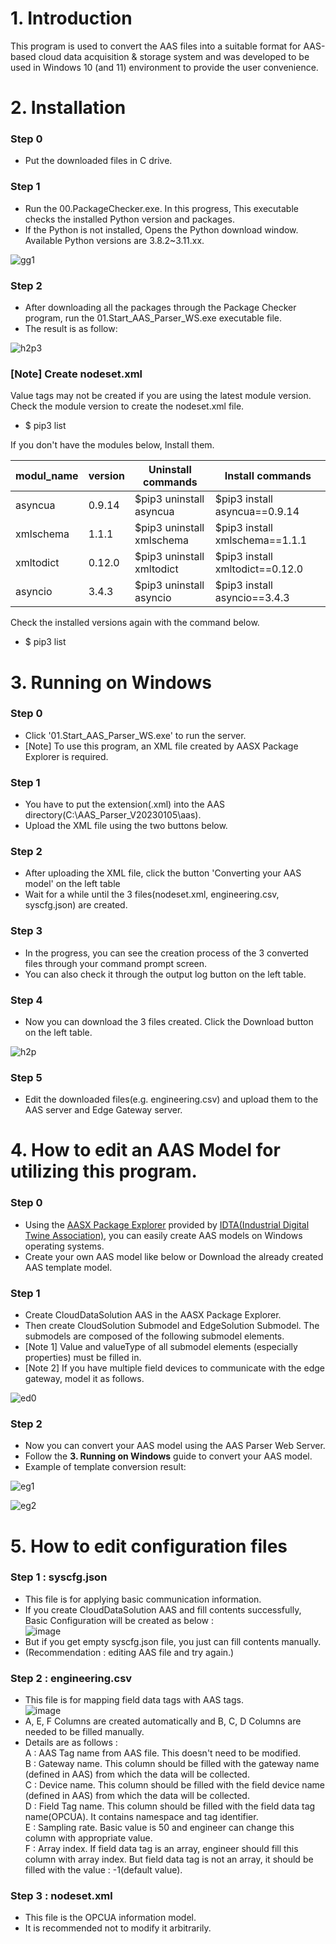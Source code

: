 # 1. Introduction  
This program is used to convert the AAS files into a suitable format for AAS-based cloud data acquisition & storage system and was developed to be used in Windows 10 (and 11) environment to provide the user convenience. 

# 2. Installation
### Step 0
* Put the downloaded files in C drive.

### Step 1
* Run the 00.PackageChecker.exe. In this progress, This executable checks the installed Python version and packages.
* If the Python is not installed, Opens the Python download window. Available Python versions are 3.8.2~3.11.xx.

![gg1](https://user-images.githubusercontent.com/114371609/214993379-0ab99484-901d-46f8-82c7-43ef9a9d9cff.png)


### Step 2
* After downloading all the packages through the Package Checker program, run the 01.Start_AAS_Parser_WS.exe executable file.
* The result is as follow:

![h2p3](https://user-images.githubusercontent.com/114371609/214744435-70c04c39-61ab-4cd7-97b6-a35dceeb0c46.png)

### [Note] Create nodeset.xml
Value tags may not be created if you are using the latest module version. Check the module version to create the nodeset.xml file.
- $ pip3 list

If you don't have the modules below, Install them.

|modul_name|version|Uninstall commands|Install commands|
|----------|-------|------------------|----------------|
|asyncua|0.9.14|$pip3 uninstall asyncua|$pip3 install asyncua==0.9.14|
|xmlschema|1.1.1|$pip3 uninstall xmlschema|$pip3 install xmlschema==1.1.1|
|xmltodict|0.12.0|$pip3 uninstall xmltodict|$pip3 install xmltodict==0.12.0|
|asyncio|3.4.3|$pip3 uninstall asyncio|$pip3 install asyncio==3.4.3|

Check the installed versions again with the command below.
- $ pip3 list


# 3. Running on Windows

 ### Step 0
 * Click '01.Start_AAS_Parser_WS.exe' to run the server.
 * [Note] To use this program, an XML file created by AASX Package Explorer is required. 

 ### Step 1
 * You have to put the extension(.xml) into the AAS directory(C:\AAS_Parser_V20230105\aas). 
 * Upload the XML file using the two buttons below.
 
 ### Step 2
 * After uploading the XML file, click the button 'Converting your AAS model' on the left table
 * Wait for a while until the 3 files(nodeset.xml, engineering.csv, syscfg.json) are created. 

 ### Step 3
 * In the progress, you can see the creation process of the 3 converted files through your command prompt screen. 
 * You can also check it through the output log button on the left table.

 ### Step 4
 * Now you can download the 3 files created. Click the Download button on the left table.
  
![h2p](https://user-images.githubusercontent.com/114371609/214742281-e6ceb7a2-358f-435c-8ea9-94a73b717d0d.png)

 ### Step 5
 * Edit the downloaded files(e.g. engineering.csv) and upload them to the AAS server and Edge Gateway server.
  
# 4. How to edit an AAS Model for utilizing this program.
 ### Step 0
 * Using the [AASX Package Explorer](https://github.com/admin-shell-io/aasx-package-explorer/releases) provided by [IDTA(Industrial Digital Twine Association)](https://industrialdigitaltwin.org/en/), you can easily create AAS models on Windows operating systems.
 * Create your own AAS model like below or Download the already created AAS template model.
 
 ### Step 1
 * Create CloudDataSolution AAS in the AASX Package Explorer. 
 * Then create CloudSolution Submodel and EdgeSolution Submodel. The submodels are composed of the following submodel elements.
 * [Note 1] Value and valueType of all submodel elements (especially properties) must be filled in.
 * [Note 2] If you have multiple field devices to communicate with the edge gateway, model it as follows.

![ed0](https://user-images.githubusercontent.com/114371609/214991995-f6a65e31-7716-44cf-a552-1046d9712686.png)

 ### Step 2
 * Now you can convert your AAS model using the AAS Parser Web Server. 
 * Follow the **3. Running on Windows** guide to convert your AAS model.
 * Example of template conversion result:
 
![eg1](https://user-images.githubusercontent.com/114371609/214994448-75b7d748-723c-4dc2-a194-72723cfc58e2.png)

![eg2](https://user-images.githubusercontent.com/114371609/214994455-f1fad61c-2be3-4cc7-9abd-1315c040b958.png)

# 5. How to edit configuration files  
### Step 1 : syscfg.json  
* This file is for applying basic communication information.  
* If you create CloudDataSolution AAS and fill contents successfully, Basic Configuration will be created as below :  
![image](https://github.com/auto-mos/AAS-Parser-for-Windows/assets/114371609/75470303-e9f9-4102-b125-74324c4beaa9)  
* But if you get empty syscfg.json file, you just can fill contents manually.  
* (Recommendation : editing AAS file and try again.)  

### Step 2 : engineering.csv  
* This file is for mapping field data tags with AAS tags.  
![image](https://github.com/auto-mos/AAS-Parser-for-Windows/assets/114371609/ba5c0053-0474-4ede-a46d-f6eda3afa4ab)   
* A, E, F Columns are created automatically and B, C, D Columns are needed to be filled manually.  
* Details are as follows :  
  A : AAS Tag name from AAS file. This doesn't need to be modified.  
  B : Gateway name. This column should be filled with the gateway name (defined in AAS) from which the data will be collected.  
  C : Device name. This column should be filled with the field device name (defined in AAS) from which the data will be collected.  
  D : Field Tag name. This column should be filled with the field data tag name(OPCUA). It contains namespace and tag identifier.  
  E : Sampling rate. Basic value is 50 and engineer can change this column with appropriate value.  
  F : Array index. If field data tag is an array, engineer should fill this column with array index. But field data tag is not an array, it should be filled with the value : -1(default value).
  
### Step 3 : nodeset.xml  
* This file is the OPCUA information model.  
* It is recommended not to modify it arbitrarily.  
  
  
